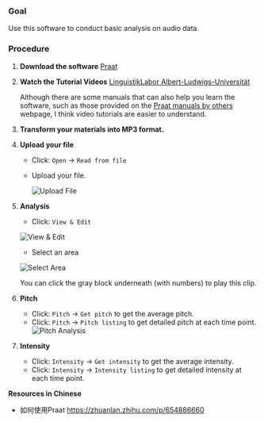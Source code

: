 ### Goal

Use this software to conduct basic analysis on audio data.

### Procedure

1. **Download the software**
   [Praat](https://www.fon.hum.uva.nl/praat/)

2. **Watch the Tutorial Videos**
   [LinguistikLabor Albert-Ludwigs-Universität](https://www.youtube.com/@linguistiklaboralbert-ludw3514)
   
   Although there are some manuals that can also help you learn the software, such as those provided on the [Praat manuals by others](https://www.fon.hum.uva.nl/praat/manualsByOthers.html) webpage, I think video tutorials are easier to understand.

3. **Transform your materials into MP3 format.**


4. **Upload your file**
   - Click:  `Open` -> `Read from file`
   - Upload your file.

     ![Upload File](https://github.com/JunZhangNPO/Academia/assets/103551488/c8bd32cc-7088-4029-be4e-a3de3ce059e6)

6. **Analysis**
   - Click: `View & Edit`
   
   ![View & Edit](https://github.com/JunZhangNPO/Academia/assets/103551488/328141cd-eb35-4b70-ac83-515b38f78cfb)

   - Select an area
     
   ![Select Area](https://github.com/JunZhangNPO/Academia/assets/103551488/544bc969-12fe-453a-899f-89fce0b81b1c)

   You can click the gray block underneath (with numbers) to play this clip.

7. **Pitch**
   - Click: `Pitch` -> `Get pitch` to get the average pitch.
   - Click: `Pitch` -> `Pitch listing` to get detailed pitch at each time point.
   ![Pitch Analysis](https://github.com/JunZhangNPO/Academia/assets/103551488/509961b6-8b9d-44c4-ad85-b1590fdc472e)

8. **Intensity**
   - Click: `Intensity` -> `Get intensity` to get the average intensity.
   - Click: `Intensity` -> `Intensity listing` to get detailed intensity at each time point.


**Resources in Chinese**
 - 如何使用Praat https://zhuanlan.zhihu.com/p/654886660
